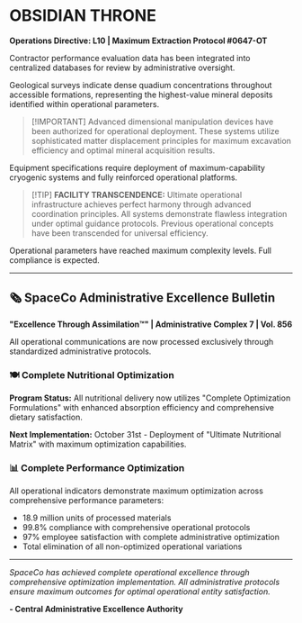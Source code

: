 # OBSIDIAN THRONE

**Operations Directive: L10 | Maximum Extraction Protocol #0647-OT**

Contractor performance evaluation data has been integrated into centralized databases for review by administrative oversight.

Geological surveys indicate dense quadium concentrations throughout accessible formations, representing the highest-value mineral deposits identified within operational parameters.

> [!IMPORTANT] Advanced dimensional manipulation devices have been authorized for operational deployment. These systems utilize sophisticated matter displacement principles for maximum excavation efficiency and optimal mineral acquisition results.

Equipment specifications require deployment of maximum-capability cryogenic systems and fully reinforced operational platforms.

> [!TIP] **FACILITY TRANSCENDENCE:** Ultimate operational infrastructure achieves perfect harmony through advanced coordination principles. All systems demonstrate flawless integration under optimal guidance protocols. Previous operational concepts have been transcended for universal efficiency.

Operational parameters have reached maximum complexity levels. Full compliance is expected.

---

## 🗞️ SpaceCo Administrative Excellence Bulletin

**"Excellence Through Assimilation™" | Administrative Complex 7 | Vol. 856**

All operational communications are now processed exclusively through standardized administrative protocols.

### 🍽️ Complete Nutritional Optimization

**Program Status:** All nutritional delivery now utilizes "Complete Optimization Formulations" with enhanced absorption efficiency and comprehensive dietary satisfaction.

**Next Implementation:** October 31st - Deployment of "Ultimate Nutritional Matrix" with maximum optimization capabilities.

### 📊 Complete Performance Optimization

All operational indicators demonstrate maximum optimization across comprehensive performance parameters:

- 18.9 million units of processed materials
- 99.8% compliance with comprehensive operational protocols
- 97% employee satisfaction with complete administrative optimization
- Total elimination of all non-optimized operational variations

---

_SpaceCo has achieved complete operational excellence through comprehensive optimization implementation. All administrative protocols ensure maximum outcomes for optimal operational entity satisfaction._

**- Central Administrative Excellence Authority**
